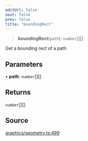 ```yaml
---
editUrl: false
next: false
prev: false
title: "boundingRect"
---
```


> **boundingRect**(`path`): `number`[][]

Get a bounding rect of a path

## Parameters

• **path**: `number`[][]

## Returns

`number`[][]

## Source

[graphics/geometry.ts:499](https://github.com/dgmjs/dgmjs/blob/main/packages/core/src/graphics/geometry.ts#L499)
